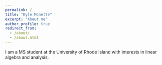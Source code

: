 ```yaml
---
permalink: /
title: "Kyle Monette"
excerpt: "About me"
author_profile: true
redirect_from: 
  - /about/
  - /about.html
---
```


I am a MS student at the University of Rhode Island with interests in linear algebra and analysis.



